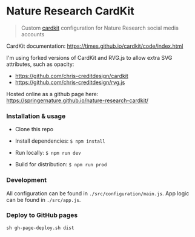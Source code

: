 # Nature Research CardKit

> Custom [cardkit](https://times.github.io/cardkit/) configuration for Nature Research social media accounts

CardKit documentation: https://times.github.io/cardkit/code/index.html

I'm using forked versions of CardKit and RVG.js to allow extra SVG attributes, such as opacity: 
- https://github.com/chris-creditdesign/cardkit
- https://github.com/chris-creditdesign/rvg.js

Hosted online as a github page here: https://springernature.github.io/nature-research-cardkit/

### Installation & usage

- Clone this repo
- Install dependencies: `$ npm install`

- Run locally: `$ npm run dev`
- Build for distribution: `$ npm run prod`

### Development

All configuration can be found in `./src/configuration/main.js`. App logic can be found in `./src/app.js`.

### Deploy to GitHub pages 

	sh gh-page-deploy.sh dist
